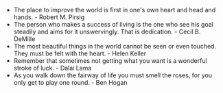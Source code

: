 * The place to improve the world is first in one's own heart and head and hands. - Robert M. Pirsig
* The person who makes a success of living is the one who see his goal steadily and aims for it unswervingly. That is dedication. - Cecil B. DeMille
* The most beautiful things in the world cannot be seen or even touched. They must be felt with the heart. - Helen Keller
* Remember that sometimes not getting what you want is a wonderful stroke of luck. - Dalai Lama
* As you walk down the fairway of life you must smell the roses, for you only get to play one round. - Ben Hogan
